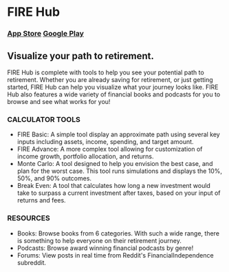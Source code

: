 # FIRE Hub

### [App Store](https://itunes.apple.com/us/app/fire-hub/id1448963860?ls=1&mt=8) [Google Play](https://play.google.com/store/apps/details?id=com.holdenmaudlin.firehub)

## Visualize your path to retirement.


FIRE Hub is complete with tools to help you see your potential path to retirement. Whether you are already saving for retirement, or just getting started, FIRE Hub can help you visualize what your journey looks like. FIRE Hub also features a wide variety of financial books and podcasts for you to browse and see what works for you!

### CALCULATOR TOOLS
* FIRE Basic: A simple tool display an approximate path using several key inputs including assets, income, spending, and target amount.
* FIRE Advance: A more complex tool allowing for customization of income growth, portfolio allocation, and returns.
* Monte Carlo: A tool designed to help you envision the best case, and plan for the worst case. This tool runs simulations and displays the 10%, 50%, and 90% outcomes.
* Break Even: A tool that calculates how long a new investment would take to surpass a current investment after taxes, based on your input of returns and fees.

### RESOURCES
* Books: Browse books from 6 categories. With such a wide range, there is something to help everyone on their retirement journey.
* Podcasts: Browse award winning financial podcasts by genre!
* Forums: View posts in real time from Reddit's FinancialIndependence subreddit.
